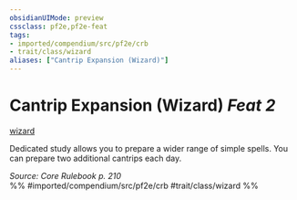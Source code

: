 ```yaml
---
obsidianUIMode: preview
cssclass: pf2e,pf2e-feat
tags:
- imported/compendium/src/pf2e/crb
- trait/class/wizard
aliases: ["Cantrip Expansion (Wizard)"]
---
```

# Cantrip Expansion (Wizard)  *Feat 2*  
[wizard](rules/traits/wizard.md)  


Dedicated study allows you to prepare a wider range of simple spells. You can prepare two additional cantrips each day.

*Source: Core Rulebook p. 210*  
%% #imported/compendium/src/pf2e/crb #trait/class/wizard %%